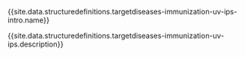 {{site.data.structuredefinitions.targetdiseases-immunization-uv-ips-intro.name}}

{{site.data.structuredefinitions.targetdiseases-immunization-uv-ips.description}}


